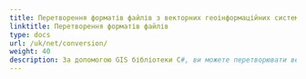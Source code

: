 ```yaml
---
title: Перетворення форматів файлів з векторних геоінформаційних систем у C#
linktitle: Перетворення форматів файлів
type: docs
url: /uk/net/conversion/
weight: 40
description: За допомогою GIS бібліотеки C#, ви можете перетворювати векторні геоінформаційні файли в CSV, GeoJSON, GPX, KML, Shapefile, SHP, TopoJSON, GDB та інші формати.
---
```

